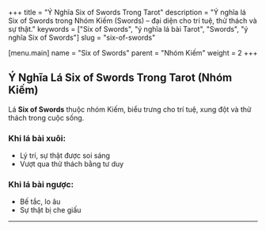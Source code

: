 +++
title = "Ý Nghĩa Six of Swords Trong Tarot"
description = "Ý nghĩa lá Six of Swords trong Nhóm Kiếm (Swords) – đại diện cho trí tuệ, thử thách và sự thật."
keywords = ["Six of Swords", "ý nghĩa lá bài Tarot", "Swords", "ý nghĩa Six of Swords"]
slug = "six-of-swords"

[menu.main]
name = "Six of Swords"
parent = "Nhóm Kiếm"
weight = 2
+++

## Ý Nghĩa Lá Six of Swords Trong Tarot (Nhóm Kiếm)

Lá **Six of Swords** thuộc nhóm Kiếm, biểu trưng cho trí tuệ, xung đột và thử thách trong cuộc sống.  

### Khi lá bài xuôi:
- Lý trí, sự thật được soi sáng  
- Vượt qua thử thách bằng tư duy  

### Khi lá bài ngược:
- Bế tắc, lo âu  
- Sự thật bị che giấu  

---
